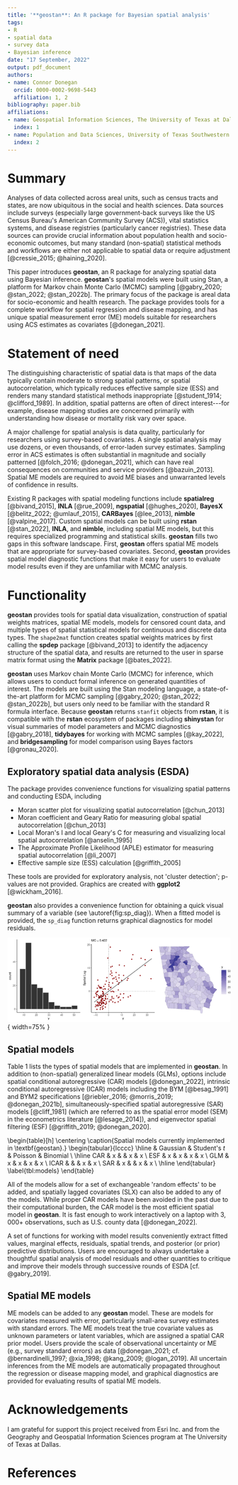 ```yaml
---
title: '**geostan**: An R package for Bayesian spatial analysis'
tags:
- R
- spatial data
- survey data
- Bayesian inference
date: "17 September, 2022"
output: pdf_document
authors:
- name: Connor Donegan
  orcid: 0000-0002-9698-5443
  affiliation: 1, 2
bibliography: paper.bib
affiliations:
- name: Geospatial Information Sciences, The University of Texas at Dallas
  index: 1
- name: Population and Data Sciences, University of Texas Southwestern Medical Center
  index: 2
---
```

# Summary

Analyses of data collected across areal units, such as census tracts and states, are now ubiquitous in the social and health sciences. Data sources include surveys (especially large government-back surveys like the US Census Bureau's American Community Survey (ACS)), vital statistics systems, and disease registries (particularly cancer registries). These data sources can provide crucial information about population health and socio-economic outcomes, but many standard (non-spatial) statistical methods and workflows are either not applicable to spatial data or require adjustment [@cressie_2015; @haining_2020].

This paper introduces **geostan**, an R package for analyzing spatial data using Bayesian inference. **geostan**'s spatial models were built using Stan, a platform for Markov chain Monte Carlo (MCMC) sampling [@gabry_2020; @stan_2022; @stan_2022b]. The primary focus of the package is areal data for socio-economic and health research. The package provides tools for a complete workflow for spatial regression and disease mapping, and has unique spatial measurement error (ME) models suitable for researchers using ACS estimates as covariates [@donegan_2021]. 

# Statement of need

The distinguishing characteristic of spatial data is that maps of the data typically contain moderate to strong spatial patterns, or spatial autocorrelation, which typically reduces effective sample size (ESS) and renders many standard statistical methods inappropriate [@student_1914; @clifford_1989]. In addition, spatial patterns are often of direct interest---for example, disease mapping studies are concerned primarily with understanding how disease or mortality risk vary over space.

A major challenge for spatial analysis is data quality, particularly for researchers using survey-based covariates. A single spatial analysis may use dozens, or even thousands, of error-laden survey estimates. Sampling error in ACS estimates is often substantial in magnitude and socially patterned [@folch_2016; @donegan_2021], which can have real consequences on communities and service providers [@bazuin_2013]. Spatial ME models are required to avoid ME biases and unwarranted levels of confidence in results.

Existing R packages with spatial modeling functions include **spatialreg** [@bivand_2015], **INLA** [@rue_2009], **ngspatial** [@hughes_2020], **BayesX** [@belitz_2022; @umlauf_2015], **CARBayes** [@lee_2013], **nimble** [@valpine_2017]. Custom spatial models can be built using **rstan** [@stan_2022], **INLA**, and **nimble**, including spatial ME models, but this requires specialized programming and statistical skills. **geostan** fills two gaps in this software landscape. First, **geostan** offers spatial ME models that are appropriate for survey-based covariates. Second, **geostan** provides spatial model diagnostic functions that make it easy for users to evaluate model results even if they are unfamiliar with MCMC analysis.

# Functionality

**geostan** provides tools for spatial data visualization, construction of spatial weights matrices, spatial ME models, models for censored count data, and multiple types of spatial statistical models for continuous and discrete data types. The `shape2mat` function creates spatial weights matrices by first calling the **spdep** package [@bivand_2013] to identify the adjacency structure of the spatial data, and results are returned to the user in sparse matrix format using the **Matrix** package [@bates_2022].

**geostan** uses Markov chain Monte Carlo (MCMC) for inference, which allows users to conduct formal inference on generated quantities of interest. The models are built using the Stan modeling language, a state-of-the-art platform for MCMC sampling [@gabry_2020; @stan_2022; @stan_2022b], but users only need to be familiar with the standard R formula interface. Because **geostan** returns `stanfit` objects from **rstan**, it is compatible with the **rstan** ecosystem of packages including **shinystan** for visual summaries of model parameters and MCMC diagnostics [@gabry_2018], **tidybayes** for working with MCMC samples [@kay_2022], and **bridgesampling** for model comparison using Bayes factors [@gronau_2020].

## Exploratory spatial data analysis (ESDA)

The package provides convenience functions for visualizing spatial patterns and conducting ESDA, including

  - Moran scatter plot for visualizing spatial autocorrelation [@chun_2013]
  - Moran coefficient and Geary Ratio for measuring global spatial autocorrelation [@chun_2013]
  - Local Moran's I and local Geary's C for measuring and visualizing local spatial autocorrelation [@anselin_1995]
  - The Approximate Profile Likelihood (APLE) estimator for measuring spatial autocorrelation [@li_2007]
  - Effective sample size (ESS) calculation [@griffith_2005]

These tools are provided for exploratory analysis, not 'cluster detection'; p-values are not provided. Graphics are created with **ggplot2** [@wickham_2016].

**geostan** also provides a convenience function for obtaining a quick visual summary of a variable (see \autoref{fig:sp_diag}). When a fitted model is provided, the `sp_diag` function returns graphical diagnostics for model residuals. 
  
![Spatial diagnostic summary for percent college educated, Georgia counties.\label{fig:sp_diag}](sp-diag.png){ width=75% }

## Spatial models

Table 1 lists the types of spatial models that are implemented in **geostan**. In addition to (non-spatial) generalized linear models (GLMs), options include spatial conditional autoregressive (CAR) models [@donegan_2022], intrinsic conditional autoregressive (ICAR) models including the BYM [@besag_1991] and BYM2 specifications [@riebler_2016; @morris_2019; @donegan_2021b], simultaneously-specified spatial autoregressive (SAR) models [@cliff_1981] (which are referred to as the spatial error model (SEM) in the econometrics literature [@lesage_2014]), and eigenvector spatial filtering (ESF) [@griffith_2019; @donegan_2020]. 

\begin{table}[h]
  \centering
    \caption{Spatial models currently implemented in \textbf{geostan}.}
  \begin{tabular}{lcccc}
  \hline
   &  Gaussian & Student's $t$ & Poisson & Binomial \\
 \hline
 CAR & x &  & x & x  \\
 ESF & x & x & x & x \\
GLM & x & x & x & x \\ 
 ICAR & & & x & x \\
 SAR & x & & x & x \\
 \hline
  \end{tabular}
  \label{tbl:models}
  \end{table}

All of the models allow for a set of exchangeable 'random effects' to be added, and spatially lagged covariates (SLX) can also be added to any of the models. While proper CAR models have been avoided in the past due to their computational burden, the CAR model is the most efficient spatial model in **geostan**. It is fast enough to work interactively on a laptop with $3,000+$ observations, such as U.S. county data [@donegan_2022]. 
  
A set of functions for working with model results conveniently extract fitted values, marginal effects, residuals, spatial trends, and posterior (or prior) predictive distributions. Users are encouraged to always undertake a thoughtful spatial analysis of model residuals and other quantities to critique and improve their models through successive rounds of ESDA [cf. @gabry_2019].

## Spatial ME models

ME models can be added to any **geostan** model. These are models for covariates measured with error, particularly small-area survey estimates with standard errors. The ME models treat the true covariate values as unknown parameters or latent variables, which are assigned a spatial CAR prior model. Users provide the scale of observational uncertainty or ME (e.g., survey standard errors) as data [@donegan_2021; cf. @bernardinelli_1997; @xia_1998; @kang_2009; @logan_2019]. All uncertain inferences from the ME models are automatically propagated throughout the regression or disease mapping model, and graphical diagnostics are provided for evaluating results of spatial ME models.

# Acknowledgements

I am grateful for support this project received from Esri Inc. and from the Geography and Geospatial Information Sciences program at The University of Texas at Dallas.

# References
